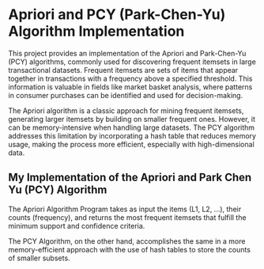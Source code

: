 # Apriori and PCY (Park-Chen-Yu) Algorithm Implementation

This project provides an implementation of the Apriori and Park-Chen-Yu (PCY) algorithms, commonly used for discovering frequent itemsets in large transactional datasets. Frequent itemsets are sets of items that appear together in transactions with a frequency above a specified threshold. This information is valuable in fields like market basket analysis, where patterns in consumer purchases can be identified and used for decision-making.

The Apriori algorithm is a classic approach for mining frequent itemsets, generating larger itemsets by building on smaller frequent ones. However, it can be memory-intensive when handling large datasets. The PCY algorithm addresses this limitation by incorporating a hash table that reduces memory usage, making the process more efficient, especially with high-dimensional data.

## My Implementation of the Apriori and Park Chen Yu (PCY) Algorithm

The Apriori Algorithm Program takes as input the items (L1, L2, ...), their counts (frequency), and returns the most frequent itemsets that fulfill the minimum support and confidence criteria.

The PCY Algorithm, on the other hand, accomplishes the same in a more memory-efficient approach with the use of hash tables to store the counts of smaller subsets.

